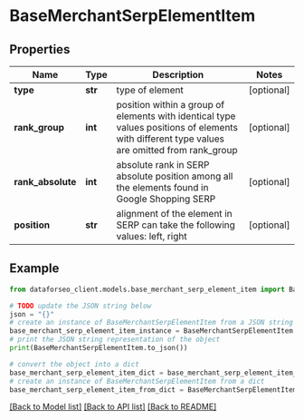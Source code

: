 # BaseMerchantSerpElementItem


## Properties

Name | Type | Description | Notes
------------ | ------------- | ------------- | -------------
**type** | **str** | type of element | [optional] 
**rank_group** | **int** | position within a group of elements with identical type values positions of elements with different type values are omitted from rank_group | [optional] 
**rank_absolute** | **int** | absolute rank in SERP absolute position among all the elements found in Google Shopping SERP | [optional] 
**position** | **str** | alignment of the element in SERP can take the following values: left, right | [optional] 

## Example

```python
from dataforseo_client.models.base_merchant_serp_element_item import BaseMerchantSerpElementItem

# TODO update the JSON string below
json = "{}"
# create an instance of BaseMerchantSerpElementItem from a JSON string
base_merchant_serp_element_item_instance = BaseMerchantSerpElementItem.from_json(json)
# print the JSON string representation of the object
print(BaseMerchantSerpElementItem.to_json())

# convert the object into a dict
base_merchant_serp_element_item_dict = base_merchant_serp_element_item_instance.to_dict()
# create an instance of BaseMerchantSerpElementItem from a dict
base_merchant_serp_element_item_from_dict = BaseMerchantSerpElementItem.from_dict(base_merchant_serp_element_item_dict)
```
[[Back to Model list]](../README.md#documentation-for-models) [[Back to API list]](../README.md#documentation-for-api-endpoints) [[Back to README]](../README.md)


